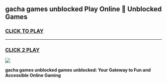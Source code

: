 
## gacha games unblocked Play Online 👋 Unblocked Games
<h3>
<a href="https://premium.freeplayer.one?title=gacha_games_unblocked&ref=19F">CLICK TO PLAY</a></h3>
<hr>

<h3>
<a href="https://premium.freeplayer.one?title=gacha_games_unblocked&ref=19F">CLICK 2 PLAY</a>
  
</h3>

<a href="https://premium.freeplayer.one?title=gacha_games_unblocked&ref=19F"><img src="https://clearcache.store/games.png"></a>


**gacha games unblocked games unblocked: Your Gateway to Fun and Accessible Online Gaming**

